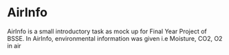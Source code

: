 # AirInfo
AirInfo is a small introductory task as mock up for Final Year Project of BSSE.
In AirInfo, environmental information was given i.e Moisture, CO2, O2 in air
